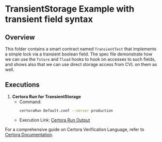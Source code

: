 # TransientStorage Example with transient field syntax

## Overview
This folder contains a smart contract named `TransientTest` that implements a simple lock via a transient boolean field. The spec file demonstrate how we can use the `Tstore` and `Tload` hooks to hook on accesses to such fields, and shows also that we can use direct storage access from CVL on them as well.

## Executions

1. **Certora Run for TransientStorage**
    - Command:
        ```bash
        certoraRun Default.conf --server production
        ```
    - Execution Link: [Certora Run Output](https://prover.certora.com/output/950033/96f75ac15d9346bd995b581283f90a84?anonymousKey=19abd76348fe169eca42f406c5da5d9fff3da1a9)


For a comprehensive guide on Certora Verification Language, refer to [Certora Documentation](https://docs.certora.com).
